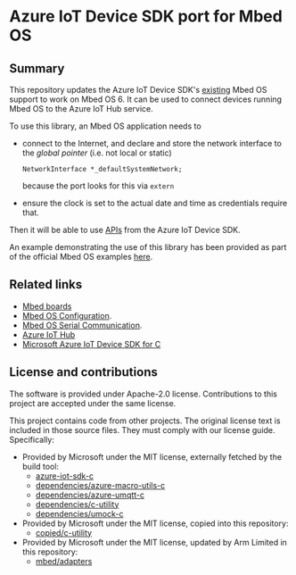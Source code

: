 # Azure IoT Device SDK port for Mbed OS

## Summary

This repository updates the Azure IoT Device SDK's [existing](https://github.com/Azure/azure-c-shared-utility/tree/LTS_02_2020_Ref01/adapters) Mbed OS support to work on Mbed OS 6. It can be used to connect devices running Mbed OS to the Azure IoT Hub service.

To use this library, an Mbed OS application needs to
* connect to the Internet, and declare and store the network interface to the _global pointer_ (i.e. not local or static)
    ```
    NetworkInterface *_defaultSystemNetwork;
    ```
    because the port looks for this via `extern`

* ensure the clock is set to the actual date and time as credentials require that.

Then it will be able to use [APIs](https://docs.microsoft.com/en-us/azure/iot-hub/iot-c-sdk-ref/) from the Azure IoT Device SDK.

An example demonstrating the use of this library has been provided as part of the official Mbed OS examples [here](https://github.com/ARMmbed/mbed-os-example-for-azure).

## Related links
* [Mbed boards](https://os.mbed.com/platforms/)
* [Mbed OS Configuration](https://os.mbed.com/docs/latest/reference/configuration.html).
* [Mbed OS Serial Communication](https://os.mbed.com/docs/latest/tutorials/serial-communication.html).
* [Azure IoT Hub](https://azure.microsoft.com/en-gb/services/iot-hub/)
* [Microsoft Azure IoT Device SDK for C](https://github.com/Azure/azure-iot-sdk-c/tree/master/iothub_client)

## License and contributions

The software is provided under Apache-2.0 license. Contributions to this project are accepted under the same license.

This project contains code from other projects. The original license text is included in those source files. They must comply with our license guide. Specifically:
* Provided by Microsoft under the MIT license, externally fetched by the build tool:
  * [azure-iot-sdk-c](https://github.com/Azure/azure-iot-sdk-c)
  * [dependencies/azure-macro-utils-c](https://github.com/Azure/azure-macro-utils-c)
  * [dependencies/azure-umqtt-c](https://github.com/Azure/azure-umqtt-c)
  * [dependencies/c-utility](https://github.com/Azure/azure-c-shared-utility)
  * [dependencies/umock-c](https://github.com/Azure/umock-c)
* Provided by Microsoft under the MIT license, copied into this repository:
  * [copied/c-utility](https://github.com/Azure/azure-c-shared-utility/tree/LTS_02_2020_Ref01/inc/azure_c_shared_utility)
* Provided by Microsoft under the MIT license, updated by Arm Limited in this repository:
  * [mbed/adapters](https://github.com/Azure/azure-c-shared-utility/tree/LTS_02_2020_Ref01/adapters)

